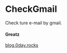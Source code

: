 # CheckGmail
Check ture e-mail by gmail.

<h4>Greatz</h4>
<a href ="https://blog.0day.rocks/abusing-gmail-to-get-previously-unlisted-e-mail-addresses-41544b62b2">blog.0day.rocks</a>
